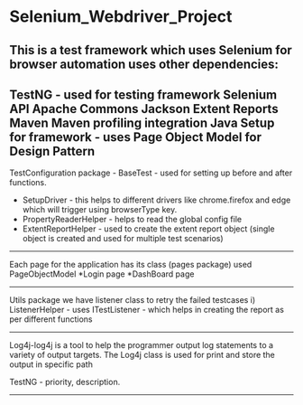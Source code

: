# Selenium_Webdriver_Project

This is a test framework which uses Selenium for browser automation uses other dependencies:
-----------------------------------------------------------------------------------------------------------------------------------
TestNG - used for testing framework
Selenium API
Apache Commons
Jackson
Extent Reports
Maven
Maven profiling integration
Java
Setup for framework - uses Page Object Model for Design Pattern
-------------------------------------------------------------------------------------------------------------------------------------
TestConfiguration package - BaseTest - used for setting up before and after functions.

* SetupDriver - this helps to different drivers like chrome.firefox and edge which will trigger using browserType key.
* PropertyReaderHelper - helps to read the global config file
* ExtentReportHelper - used to create the extent report object (single object is created and used for multiple test scenarios) 

--------------------------------------------------------------------------------------------------------------------------------------

Each page for the application has its class (pages package) used PageObjectModel
*Login page
*DashBoard page

--------------------------------------------------------------------------------------------------------------------------------------

Utils package we have listener class to retry the failed testcases
i) ListenerHelper - uses ITestListener - which helps in creating the report as per different functions

--------------------------------------------------------------------------------------------------------------------------------------

Log4j-log4j is a tool to help the programmer output log statements to a variety of output targets.
The Log4j class is used for print and store the output in specific path

TestNG - priority, description.

---------------------------------------------------------------------------------------------------------------------------------------
